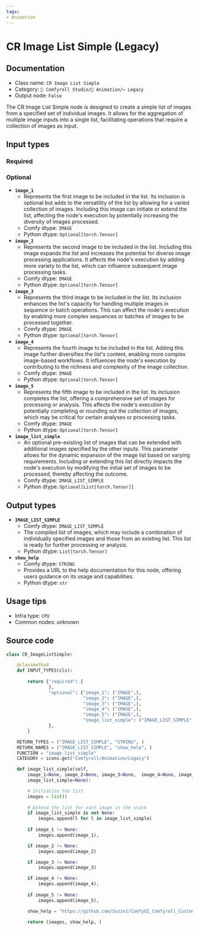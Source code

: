 ```yaml
---
tags:
- Animation
---
```


# CR Image List Simple (Legacy)
## Documentation
- Class name: `CR Image List Simple`
- Category: `🧩 Comfyroll Studio/🎥 Animation/💀 Legacy`
- Output node: `False`

The CR Image List Simple node is designed to create a simple list of images from a specified set of individual images. It allows for the aggregation of multiple image inputs into a single list, facilitating operations that require a collection of images as input.
## Input types
### Required
### Optional
- **`image_1`**
    - Represents the first image to be included in the list. Its inclusion is optional but adds to the versatility of the list by allowing for a varied collection of images. Including this image can initiate or extend the list, affecting the node's execution by potentially increasing the diversity of images processed.
    - Comfy dtype: `IMAGE`
    - Python dtype: `Optional[torch.Tensor]`
- **`image_2`**
    - Represents the second image to be included in the list. Including this image expands the list and increases the potential for diverse image processing applications. It affects the node's execution by adding more variety to the list, which can influence subsequent image processing tasks.
    - Comfy dtype: `IMAGE`
    - Python dtype: `Optional[torch.Tensor]`
- **`image_3`**
    - Represents the third image to be included in the list. Its inclusion enhances the list's capacity for handling multiple images in sequence or batch operations. This can affect the node's execution by enabling more complex sequences or batches of images to be processed together.
    - Comfy dtype: `IMAGE`
    - Python dtype: `Optional[torch.Tensor]`
- **`image_4`**
    - Represents the fourth image to be included in the list. Adding this image further diversifies the list's content, enabling more complex image-based workflows. It influences the node's execution by contributing to the richness and complexity of the image collection.
    - Comfy dtype: `IMAGE`
    - Python dtype: `Optional[torch.Tensor]`
- **`image_5`**
    - Represents the fifth image to be included in the list. Its inclusion completes the list, offering a comprehensive set of images for processing or analysis. This affects the node's execution by potentially completing or rounding out the collection of images, which may be critical for certain analyses or processing tasks.
    - Comfy dtype: `IMAGE`
    - Python dtype: `Optional[torch.Tensor]`
- **`image_list_simple`**
    - An optional pre-existing list of images that can be extended with additional images specified by the other inputs. This parameter allows for the dynamic expansion of the image list based on varying requirements. Including or extending this list directly impacts the node's execution by modifying the initial set of images to be processed, thereby affecting the outcome.
    - Comfy dtype: `IMAGE_LIST_SIMPLE`
    - Python dtype: `Optional[List[torch.Tensor]]`
## Output types
- **`IMAGE_LIST_SIMPLE`**
    - Comfy dtype: `IMAGE_LIST_SIMPLE`
    - The compiled list of images, which may include a combination of individually specified images and those from an existing list. This list is ready for further processing or analysis.
    - Python dtype: `List[torch.Tensor]`
- **`show_help`**
    - Comfy dtype: `STRING`
    - Provides a URL to the help documentation for this node, offering users guidance on its usage and capabilities.
    - Python dtype: `str`
## Usage tips
- Infra type: `CPU`
- Common nodes: unknown


## Source code
```python
class CR_ImageListSimple:

    @classmethod
    def INPUT_TYPES(cls):
  
        return {"required": {
                },
                "optional": {"image_1": ("IMAGE",),
                             "image_2": ("IMAGE",),
                             "image_3": ("IMAGE",),
                             "image_4": ("IMAGE",),                    
                             "image_5": ("IMAGE",),  
                             "image_list_simple": ("IMAGE_LIST_SIMPLE",)
                },
        }

    RETURN_TYPES = ("IMAGE_LIST_SIMPLE", "STRING", )
    RETURN_NAMES = ("IMAGE_LIST_SIMPLE", "show_help", )
    FUNCTION = "image_list_simple"
    CATEGORY = icons.get("Comfyroll/Animation/Legacy")

    def image_list_simple(self,
        image_1=None, image_2=None, image_3=None,  image_4=None, image_5=None,
        image_list_simple=None):

        # Initialise the list
        images = list()
        
        # Extend the list for each image in the stack
        if image_list_simple is not None:
            images.append(l for l in image_list_simple)
        
        if image_1 != None:
            images.append(image_1),

        if image_2 != None:
            images.append(image_2)

        if image_3 != None:
            images.append(image_3)

        if image_4 != None:
            images.append(image_4),
            
        if image_5 != None:
            images.append(image_5),

        show_help = "https://github.com/Suzie1/ComfyUI_Comfyroll_CustomNodes/wiki/List-Nodes#cr-image-list-simple"         

        return (images, show_help, )

```
